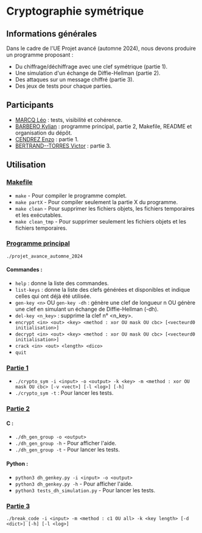 # Cryptographie symétrique
## Informations générales
Dans le cadre de l'UE Projet avancé (automne 2024), nous devons produire un programme proposant :
- Du chiffrage/déchiffrage avec une clef symétrique (partie 1).
- Une simulation d'un échange de Diffie-Hellman (partie 2).
- Des attaques sur un message chiffré (partie 3).
- Des jeux de tests pour chaque parties.

## Participants
- [MARCQ Léo](https://github.com/chouettchouett) : tests, visibilité et cohérence.
- [BARBERO Kylian](https://github.com/kylian-bbo) : programme principal, partie 2, Makefile, README et organisation du dépôt.
- [CENDREZ Enzo](https://github.com/MKZenit) : partie 1.
- [BERTRAND--TORRES Victor](https://github.com/victorgh31) : partie 3.

## Utilisation
### [Makefile](Makefile)
- `make` - Pour compiler le programme complet.
- `make partX` - Pour compiler seulement la partie X du programme.
- `make clean` - Pour supprimer les fichiers objets, les fichiers temporaires et les exécutables.
- `make clean_tmp` - Pour supprimer seulement les fichiers objets et les fichiers temporaires.

### [Programme principal](src/main.c)
`./projet_avance_automne_2024`

#### Commandes :
- `help` : donne la liste des commandes.
- `list-keys` : donne la liste des clefs générées et disponibles et indique celles qui ont déjà été utilisée.
- `gen-key <n>` OU `gen-key -dh` : génère une clef de longueur n OU génère une clef en simulant un échange de Diffie-Hellman (-dh).
- `del-key <n_key>` : supprime la clef n° <n_key>.
- `encrypt <in> <out> <key> <method : xor OU mask OU cbc> [<vecteurd0 initialisation>]`
- `decrypt <in> <out> <key> <method : xor OU mask OU cbc> [<vecteurd0 initialisation>]`
- `crack <in> <out> <length> <dico>`
- `quit`

### [Partie 1](src/Partie1)
- `./crypto_sym -i <input> -o <output> -k <key> -m <method : xor OU mask OU cbc> [-v <vect>] [-l <log>] [-h]`
- `./crypto_sym -t` : Pour lancer les tests.

### [Partie 2](src/Partie2)
#### C :
- `./dh_gen_group -o <output>`
- `./dh_gen_group -h` - Pour afficher l'aide.
- `./dh_gen_group -t` - Pour lancer les tests.

#### Python :
- `python3 dh_genkey.py -i <input> -o <output>`
- `python3 dh_genkey.py -h` - Pour afficher l'aide.
- `python3 tests_dh_simulation.py` - Pour lancer les tests.

### [Partie 3](src/Partie3)
`./break_code -i <input> -m <method : c1 OU all> -k <key length> [-d <dict>] [-h] [-l <log>]` 
